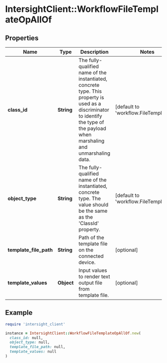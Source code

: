 # IntersightClient::WorkflowFileTemplateOpAllOf

## Properties

| Name | Type | Description | Notes |
| ---- | ---- | ----------- | ----- |
| **class_id** | **String** | The fully-qualified name of the instantiated, concrete type. This property is used as a discriminator to identify the type of the payload when marshaling and unmarshaling data. | [default to &#39;workflow.FileTemplateOp&#39;] |
| **object_type** | **String** | The fully-qualified name of the instantiated, concrete type. The value should be the same as the &#39;ClassId&#39; property. | [default to &#39;workflow.FileTemplateOp&#39;] |
| **template_file_path** | **String** | Path of the template file on the connected device. | [optional] |
| **template_values** | **Object** | Input values to render text output file from template file. | [optional] |

## Example

```ruby
require 'intersight_client'

instance = IntersightClient::WorkflowFileTemplateOpAllOf.new(
  class_id: null,
  object_type: null,
  template_file_path: null,
  template_values: null
)
```

